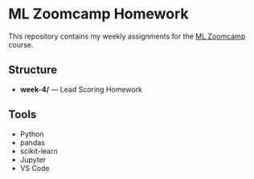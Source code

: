 # ML Zoomcamp Homework

This repository contains my weekly assignments for the [ML Zoomcamp](https://datatalks.club/courses/2025-ml-zoomcamp.html) course.

## Structure

- **week-4/** — Lead Scoring Homework  

## Tools

- Python
- pandas
- scikit-learn
- Jupyter
- VS Code